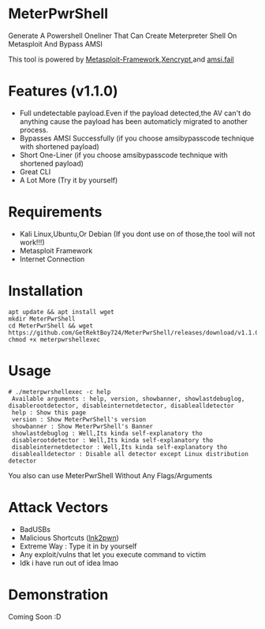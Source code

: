 # MeterPwrShell
Generate A Powershell Oneliner That Can Create Meterpreter Shell On Metasploit And Bypass AMSI

This tool is powered by [Metasploit-Framework](https://github.com/rapid7/metasploit-framework),[Xencrypt](https://github.com/the-xentropy/xencrypt),and [amsi.fail](https://amsi.fail)
# Features (v1.1.0)
- Full undetectable payload.Even if the payload detected,the AV can't do anything cause the payload has been automaticly migrated to another process.
- Bypasses AMSI Successfully (if you choose amsibypasscode technique with shortened payload)
- Short One-Liner (if you choose amsibypasscode technique with shortened payload)
- Great CLI
- A Lot More (Try it by yourself)
# Requirements
- Kali Linux,Ubuntu,Or Debian (If you dont use on of those,the tool will not work!!!)
- Metasploit Framework
- Internet Connection
# Installation
```
apt update && apt install wget
mkdir MeterPwrShell
cd MeterPwrShell && wget https://github.com/GetRektBoy724/MeterPwrShell/releases/download/v1.1.0/meterpwrshellexec
chmod +x meterpwrshellexec
```
# Usage
```
# ./meterpwrshellexec -c help
 Available arguments : help, version, showbanner, showlastdebuglog, disablerootdetector, disableinternetdetector, disablealldetector                                  
 help : Show this page                                                                                                                                                
 version : Show MeterPwrShell's version                                                                                                                               
 showbanner : Show MeterPwrShell's Banner                                                                                                                             
 showlastdebuglog : Well,Its kinda self-explanatory tho                                                                                                               
 disablerootdetector : Well,Its kinda self-explanatory tho                                                                                                            
 disableinternetdetector : Well,Its kinda self-explanatory tho                                                                                                        
 disablealldetector : Disable all detector except Linux distribution detector
 ```
 You also can use MeterPwrShell Without Any Flags/Arguments
 # Attack Vectors
 - BadUSBs
 - Malicious Shortcuts ([lnk2pwn](https://github.com/it-gorillaz/lnk2pwn/))
 - Extreme Way : Type it in by yourself
 - Any exploit/vulns that let you execute command to victim
 - Idk i have run out of idea lmao
 # Demonstration
 Coming Soon :D

